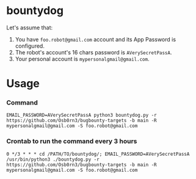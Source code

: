 # bountydog

Let's assume that:
1. You have `foo.robot@gmail.com` account and its App Password is configured.
2. The robot's account's 16 chars password is `AVerySecretPassA`.
3. Your personal account is `mypersonalgmail@gmail.com`.

# Usage

### Command
```
EMAIL_PASSWORD=AVerySecretPassA python3 bountydog.py -r https://github.com/Osb0rn3/bugbounty-targets -b main -R mypersonalgmail@gmail.com -S foo.robot@gmail.com
```
### Crontab to run the command every 3 hours
```
0 */3 * * * cd /PATH/TO/bountydog/; EMAIL_PASSWORD=AVerySecretPassA /usr/bin/python3 ./bountydog.py -r https://github.com/Osb0rn3/bugbounty-targets -b main -R mypersonalgmail@gmail.com -S foo.robot@gmail.com
```
